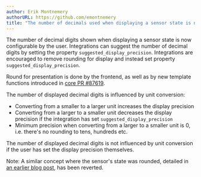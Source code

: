 ```yaml
---
author: Erik Montnemery
authorURL: https://github.com/emontnemery
title: "The number of decimals used when displaying a sensor state is now configurable"
---
```


The number of decimal digits shown when displaying a sensor state is now configurable by the user. Integrations can suggest the number of
decimal digits by setting the property `suggested_display_precision`. Integrations are encouraged to remove rounding for display and instead set property `suggested_display_precision`.

Round for presentation is done by the frontend, as well as by new template functions introduced in [core PR #87619](https://github.com/home-assistant/core/pull/87619).

The number of displayed decimal digits is influenced by unit conversion:
  - Converting from a smaller to a larger unit increases the display precision
  - Converting from a larger to a smaller unit decreases the display precision if the integration has set `suggested_display_precision`
  - Minimum precision when converting from a larger to a smaller unit is 0, i.e. there's no rounding to tens, hundreds etc.

The number of displayed decimal digits is not influenced by unit conversion if the user has set the display precision themselves.

Note:
A similar concept where the sensor's state was rounded, detailed in [an earlier blog post](blog/2023/01/25/sensor_rounding), has been reverted.
